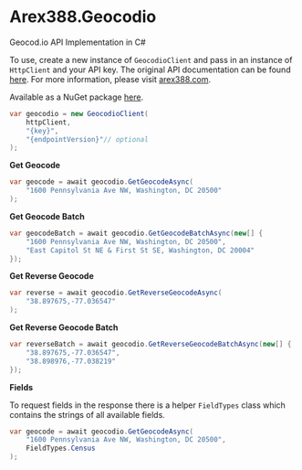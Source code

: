 ﻿# Arex388.Geocodio

Geocod.io API Implementation in C#

To use, create a new instance of `GeocodioClient` and pass in an instance of `HttpClient` and your API key. The original API documentation can be found [here][0]. For more information, please visit [arex388.com][1].

Available as a NuGet package [here][2].

```C#
var geocodio = new GeocodioClient(
    httpClient,
    "{key}",
    "{endpointVersion}"// optional
);
```

**Get Geocode**

```C#
var geocode = await geocodio.GetGeocodeAsync(
    "1600 Pennsylvania Ave NW, Washington, DC 20500"
);
```

**Get Geocode Batch**

```C#
var geocodeBatch = await geocodio.GetGeocodeBatchAsync(new[] {
	"1600 Pennsylvania Ave NW, Washington, DC 20500",
	"East Capitol St NE & First St SE, Washington, DC 20004"
});
```

**Get Reverse Geocode**

```C#
var reverse = await geocodio.GetReverseGeocodeAsync(
    "38.897675,-77.036547"
);
```

**Get Reverse Geocode Batch**

```C#
var reverseBatch = await geocodio.GetReverseGeocodeBatchAsync(new[] {
	"38.897675,-77.036547",
	"38.898976,-77.038219"
});
```

**Fields**

To request fields in the response there is a helper `FieldTypes` class which contains the strings of all available fields.

```C#
var geocode = await geocodio.GetGeocodeAsync(
    "1600 Pennsylvania Ave NW, Washington, DC 20500",
    FieldTypes.Census
);
```

[0]:https://www.geocod.io/docs
[1]:https://arex388.com
[2]:https://www.nuget.org/packages/Arex388.Geocodio